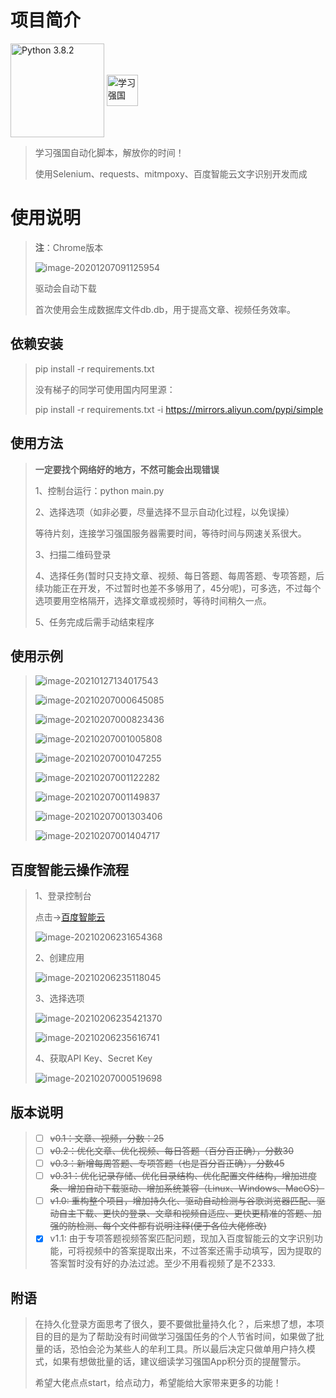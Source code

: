 # 项目简介

<img src="https://www.python.org/static/img/python-logo@2x.png" width=150px hegiht=150px align=center title="Python 3.8.2" href="https://www.python.org/ftp/python/3.8.2/python-3.8.2-amd64.exe">  <img src="https://www.xuexi.cn/favicon.ico" width=50px hegiht=50px align=center title="学习强国" href="https://www.xuexi.cn/">

> 学习强国自动化脚本，解放你的时间！
>
> 使用Selenium、requests、mitmpoxy、百度智能云文字识别开发而成



# 使用说明

> **注**：Chrome版本
>
> ![image-20201207091125954](https://gitee.com/lisztomania/Figure-bed/raw/master/img/image-20201207091125954.png)
>
> 驱动会自动下载
>
> 首次使用会生成数据库文件db.db，用于提高文章、视频任务效率。



## 依赖安装

> pip install -r requirements.txt
>
> 没有梯子的同学可使用国内阿里源：
>
> pip install -r requirements.txt -i https://mirrors.aliyun.com/pypi/simple



## 使用方法

> **一定要找个网络好的地方，不然可能会出现错误**
>
> 1、控制台运行：python main.py
>
> 2、选择选项（如非必要，尽量选择不显示自动化过程，以免误操）
>
> 等待片刻，连接学习强国服务器需要时间，等待时间与网速关系很大。
>
> 3、扫描二维码登录
>
> 4、选择任务(暂时只支持文章、视频、每日答题、每周答题、专项答题，后续功能正在开发，不过暂时也差不多够用了，45分呢)，可多选，不过每个选项要用空格隔开，选择文章或视频时，等待时间稍久一点。
>
> 5、任务完成后需手动结束程序



## 使用示例

> ![image-20210127134017543](https://i.loli.net/2021/01/27/TNXRhOM12KC5lBf.png)
>
> ![image-20210207000645085](https://i.loli.net/2021/02/07/oN3wudgqn8zKiDX.png)
>
> ![image-20210207000823436](https://i.loli.net/2021/02/07/5DbiwCL6ZQK3fMu.png)
>
> ![image-20210207001005808](https://i.loli.net/2021/02/07/Rt6udzivIks7Cl2.png)
>
> ![image-20210207001047255](https://i.loli.net/2021/02/07/FKgL1yf6cqpa4Bi.png)
>
> ![image-20210207001122282](https://i.loli.net/2021/02/07/dXRsVLnjzvKtQ9l.png)
>
> ![image-20210207001149837](https://i.loli.net/2021/02/07/aOqSbpMywn6Xel3.png)
>
> ![image-20210207001303406](https://i.loli.net/2021/02/07/W5X4RQcGljiUZJw.png)
>
> ![image-20210207001404717](https://i.loli.net/2021/02/07/6MXVxlvuBk5OFi3.png)



## 百度智能云操作流程

> 1、登录控制台
>
> 点击→[百度智能云](https://login.bce.baidu.com/?account=&redirect=http://console.bce.baidu.com/ai/#/ai/ocr/overview/index, "百度智能云")
>
> ![image-20210206231654368](https://i.loli.net/2021/02/06/fS9zDyHXx4jILgB.png)
>
> 2、创建应用
>
> ![image-20210206235118045](https://i.loli.net/2021/02/06/Z5Cx2RhylLBITni.png)
>
> 3、选择选项
>
> ![image-20210206235421370](https://i.loli.net/2021/02/06/tnqzByNGEIDSvJY.png)
>
> ![image-20210206235616741](https://i.loli.net/2021/02/06/vpT9MYQ8dtFVGAD.png)
>
> 4、获取API Key、Secret Key
>
> ![image-20210207000519698](https://i.loli.net/2021/02/07/JkDVs4hwn7EN8xd.png)





## 版本说明

> - [ ] ~~v0.1：文章、视频，分数：25~~
> - [ ] ~~v0.2：优化文章、优化视频、每日答题（百分百正确），分数30~~
> - [ ] ~~v0.3：新增每周答题、专项答题（也是百分百正确），分数45~~
> - [ ] ~~v0.31：优化记录存储、优化目录结构、优化配置文件结构，增加进度条、增加自动下载驱动、增加系统兼容（Linux、Windows、MacOS）~~
> - [ ] ~~v1.0:  重构整个项目，增加持久化、驱动自动检测与谷歌浏览器匹配、驱动自主下载、更快的登录、文章和视频自适应、更快更精准的答题、加强的防检测、每个文件都有说明注释(便于各位大佬修改)~~
> - [x] v1.1: 由于专项答题视频答案匹配问题，现加入百度智能云的文字识别功能，可将视频中的答案提取出来，不过答案还需手动填写，因为提取的答案暂时没有好的办法过滤。至少不用看视频了是不2333.



## 附语

> 在持久化登录方面思考了很久，要不要做批量持久化？，后来想了想，本项目的目的是为了帮助没有时间做学习强国任务的个人节省时间，如果做了批量的话，恐怕会沦为某些人的牟利工具。所以最后决定只做单用户持久模式，如果有想做批量的话，建议细读学习强国App积分页的提醒警示。
>
> 希望大佬点点start，给点动力，希望能给大家带来更多的功能！

